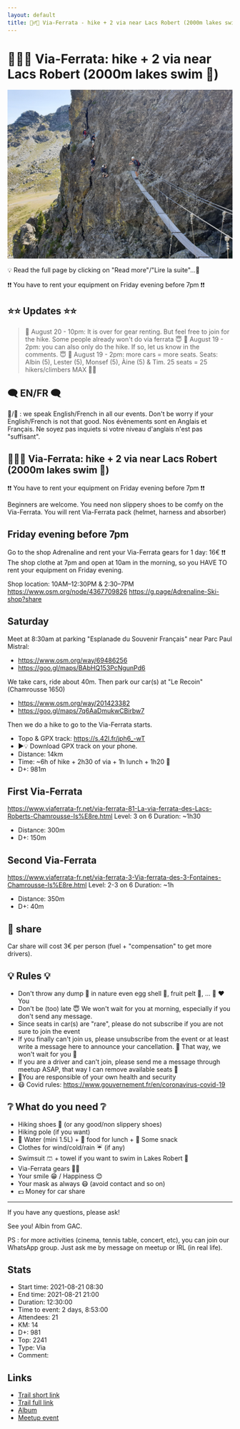 ```yaml
---
layout: default
title: 🧗‍♂️🥾 Via-Ferrata - hike + 2 via near Lacs Robert (2000m lakes swim 🥶)
---
```


# 🧗‍♂️🥾 Via-Ferrata: hike + 2 via near Lacs Robert (2000m lakes swim 🥶)

![2021-08-21](../img/orig/2021-08-21.jpg)

💡 Read the full page by clicking on "Read more"/"Lire la suite"...💜

❗❗ You have to rent your equipment on Friday evening before 7pm ❗❗

##  ⭐⭐ Updates ⭐⭐ 
> 📅 August 20 - 10pm: It is over for gear renting. But feel free to join for the hike. Some people already won't do via ferrata 😇
> 📅 August 19 - 2pm: you can also only do the hike. If so, let us know in the comments. 😇
> 📅 August 19 - 2pm: more cars = more seats. Seats: Albin (5), Lester (5), Monsef (5), Àine (5) & Tim. 25 seats = 25 hikers/climbers MAX 🚶‍♂️

##  🗨️ EN/FR 🗨️ 
🦅/🐓 : we speak English/French in all our events. Don't be worry if your English/French is not that good. Nos évènements sont en Anglais et Français. Ne soyez pas inquiets si votre niveau d'anglais n'est pas "suffisant".

##  🧗‍♂️🥾 Via-Ferrata: hike + 2 via near Lacs Robert (2000m lakes swim 🥶) 

❗❗ You have to rent your equipment on Friday evening before 7pm ❗❗

Beginners are welcome. You need non slippery shoes to be comfy on the Via-Ferrata. You will rent Via-Ferrata pack (helmet, harness and absorber)

##  Friday evening before 7pm 
Go to the shop Adrenaline and rent your Via-Ferrata gears for 1 day: 16€
❗❗ The shop clothe at 7pm and open at 10am in the morning, so you HAVE TO rent your equipment on Friday evening.

Shop location: 10AM–12:30PM & 2:30–7PM
https://www.osm.org/node/4367709826
https://g.page/Adrenaline-Ski-shop?share

##  Saturday 
Meet at 8:30am at parking "Esplanade du Souvenir Français" near Parc Paul Mistral:
- https://www.osm.org/way/69486256
- https://goo.gl/maps/BAbHQ153PcNgunPd6

We take cars, ride about 40m. Then park our car(s) at "Le Recoin" (Chamrousse 1650)
- https://www.osm.org/way/201423382
- https://goo.gl/maps/7q6AaDmukwCBirbw7

Then we do a hike to go to the Via-Ferrata starts.

* Topo & GPX track: https://s.42l.fr/jph6_-wT
* ▶💡 Download GPX track on your phone.
* Distance: 14km
* Time: ~6h of hike + 2h30 of via + 1h lunch + 1h20 🚗
* D+: 981m

##  First Via-Ferrata 
https://www.viaferrata-fr.net/via-ferrata-81-La-via-ferrata-des-Lacs-Roberts-Chamrousse-Is%E8re.html
Level: 3 on 6
Duration: ~1h30
* Distance: 300m
* D+: 150m

##  Second Via-Ferrata 
https://www.viaferrata-fr.net/via-ferrata-3-Via-ferrata-des-3-Fontaines-Chamrousse-Is%E8re.html
Level: 2-3 on 6
Duration: ~1h
* Distance: 350m
* D+: 40m

##  🚗 share 
Car share will cost 3€ per person (fuel + "compensation" to get more drivers).

##  💡 Rules 💡 
- Don't throw any dump 🚮 in nature even egg shell 🥚, fruit pelt 🍌, ... 🌳 ❤️ You
- Don't be (too) late 😇 We won't wait for you at morning, especially if you don't send any message.
- Since seats in car(s) are "rare", please do not subscribe if you are not sure to join the event
- If you finally can't join us, please unsubscribe from the event or at least write a message here to announce your cancellation. 💜 That way, we won't wait for you 💜
- If you are a driver and can't join, please send me a message through meetup ASAP, that way I can remove available seats 🚗
- 💟You are responsible of your own health and security
- 😷 Covid rules: https://www.gouvernement.fr/en/coronavirus-covid-19

##  ❔ What do you need ❔ 
- Hiking shoes 🥾 (or any good/non slippery shoes)
- Hiking pole (if you want)
- 🧃 Water (mini 1.5L) + 🥕 food for lunch + 🍫 Some snack
- Clothes for wind/cold/rain ☔ (if any)
- Swimsuit 🩳 + towel if you want to swim in Lakes Robert 🥶
- Via-Ferrata gears 🧗‍♂️
- Your smile 😁 / Happiness 😊
- Your mask as always 😷 (avoid contact and so on)
- 💵 Money for car share

-----------------------
If you have any questions, please ask!

See you! Albin from GAC.

PS : for more activities (cinema, tennis table, concert, etc), you can join our WhatsApp group. Just ask me by message on meetup or IRL (in real life).

## Stats

- Start time: 2021-08-21 08:30
- End time: 2021-08-21 21:00
- Duration: 12:30:00
- Time to event: 2 days, 8:53:00
- Attendees: 21
- KM: 14
- D+: 981
- Top: 2241
- Type: Via
- Comment: 

## Links

- [Trail short link](https://s.42l.fr/jph6_-wT)
- [Trail full link]()
- [Album](https://binnette.github.io/GacImg2021/2021-08-21-🧗‍♂️🥾-Via-Ferrata-2-via-near-Lacs-Robert-2000m-lakes-swim-🥶.html)
- [Meetup event](https://www.meetup.com/grenoble-adventure-club-english-french/events/280199683/)
